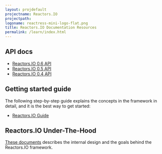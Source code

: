 ```yaml
---
layout: projdefault
projectname: Reactors.IO
projectpath: 
logoname: reactress-mini-logo-flat.png
title: Reactors.IO Documentation Resources
permalink: /learn/index.html
---
```



## API docs

- [Reactors.IO 0.6 API](http://storm-enroute.com/apidocs/reactors/0.6/api)
- [Reactors.IO 0.5 API](http://storm-enroute.com/apidocs/reactive-collections/0.5/api)
- [Reactors.IO 0.4 API](http://storm-enroute.com/apidocs/reactive-collections/0.4/api)


## Getting started guide

The following step-by-step guide explains the concepts in the framework in detail,
and it is the best way to get started:

- [Reactors.IO Guide](http://reactors.io/tutorialdocs/reactors/)


## Reactors.IO Under-The-Hood

[These documents](/under-the-hood/) describes the internal design and the goals behind
the Reactors.IO framework.
